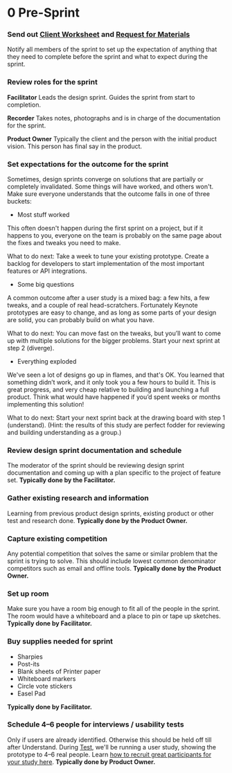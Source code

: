 # 0 Pre-Sprint

### Send out [Client Worksheet](materials/0-pre-sprint-client-worksheet.md) and [Request for Materials](materials/0-pre-sprint-request-for-materials.md)

Notify all members of the sprint to set up the expectation of anything that they
need to complete before the sprint and what to expect during the sprint.

### Review roles for the sprint

**Facilitator** Leads the design sprint. Guides the sprint from start to
completion.

**Recorder** Takes notes, photographs and is in charge of the documentation for
the sprint.

**Product Owner** Typically the client and the person with the initial product vision. 
This person has final say in the product.

### Set expectations for the outcome for the sprint

Sometimes, design sprints converge on solutions that are
partially or completely invalidated.
Some things will have worked, and others won't.
Make sure everyone understands that the outcome
falls in one of three buckets:

- Most stuff worked

This often doesn't happen during the first sprint on a project,
but if it happens to you,
everyone on the team is probably on the same page about the fixes and
tweaks you need to make.

What to do next: Take a week to tune your existing prototype. Create a backlog
for developers to start implementation of the most important features or API
integrations.

- Some big questions

A common outcome after a user study is a mixed bag: a few hits, a few
tweaks, and a couple of real head-scratchers. Fortunately Keynote prototypes are
easy to change, and as long as some parts of your design are solid, you can
probably build on what you have.

What to do next: You can move fast on the tweaks, but you’ll want to come up
with multiple solutions for the bigger problems. Start your next sprint at step
2 (diverge).

- Everything exploded

We've seen a lot of designs go up in flames, and that's OK. You learned that
something didn’t work, and it only took you a few hours to build it.
This is great progress, and very cheap relative to building 
and launching a full product.
Think what would have happened if you’d spent weeks or
months implementing this solution!

What to do next: Start your next sprint back at the drawing board with step 1 (understand). (Hint: the results of this study are perfect fodder for reviewing and building understanding as a group.)

### Review design sprint documentation and schedule

The moderator of the sprint should be reviewing design sprint documentation and
coming up with a plan specific to the project of feature set. **Typically done by the Facilitator.**


### Gather existing research and information

Learning from previous product design sprints, existing product or other test
and research done. **Typically done by the Product Owner.**

### Capture existing competition

Any potential competition that solves the same or similar problem that the
sprint is trying to solve. This should include lowest common denominator
competitors such as email and offline tools. **Typically done by the Product Owner.**

### Set up room

Make sure you have a room big enough to fit all of the people in the sprint. The
room would have a whiteboard and a place to pin or tape up sketches. **Typically done by Facilitator.**

### Buy supplies needed for sprint

* Sharpies
* Post-its
* Blank sheets of Printer paper
* Whiteboard markers
* Circle vote stickers
* Easel Pad
 
**Typically done by Facilitator.**

### Schedule 4–6 people for interviews / usability tests

Only if users are already identified. Otherwise this should be held off till
after Understand. During [Test](5-test.md), we'll be running a user study, showing the
prototype to 4–6 real people. Learn [how to recruit great participants for your study
here](http://www.gv.com/lib/how-to-find-great-participants-for-your-user-study).
**Typically done by Product Owner.**


